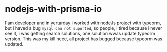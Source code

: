# nodejs-with-prisma-io

I'am developer and in yertarday i worked with nodeJs project with typeorm, but i haved a bug ``` mysql can not suported ```, so people, i tired because i never 
see it, i was getting search solutions, one solution wwas update typeorm version. This was my kill heee, all project has bugged because typeorm was updated.
